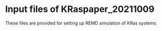 # Input files of KRaspaper_20211009
These files are provided for setting up REMD simulation of KRas systems. 
